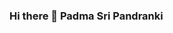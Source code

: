 ### Hi there 👋 Padma Sri Pandranki

<!--
**PadmaSri08/PadmaSri08** is a ✨ _special_ ✨ repository because its `README.md` (this file) appears on your GitHub profile.

Here are some ideas to get you started:

- 🔭 I’m currently working on Data Science projects.
- 🌱 I’m currently learning Natural Language Processing
- 👯 I’m looking to collaborate on Data Science and Machine Learning projects
- 📫 How to reach me: https://www.linkedin.com/in/padmasripandranki
-->
